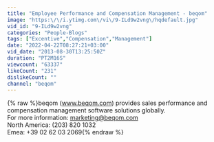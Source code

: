 ```yaml
---
title: "Employee Performance and Compensation Management - beqom"
image: "https:\/\/i.ytimg.com\/vi\/9-ILd9w2vng\/hqdefault.jpg"
vid_id: "9-ILd9w2vng"
categories: "People-Blogs"
tags: ["Excentive","Compensation","Management"]
date: "2022-04-22T08:27:21+03:00"
vid_date: "2013-08-30T13:25:50Z"
duration: "PT2M16S"
viewcount: "63337"
likeCount: "231"
dislikeCount: ""
channel: "beqom"
---
```

{% raw %}beqom (www.beqom.com) provides sales performance and compensation management software solutions globally.<br />For more information: marketing@beqom.com<br />North America: (203) 820 1032<br />Emea: +39 02 62 03 2069{% endraw %}
